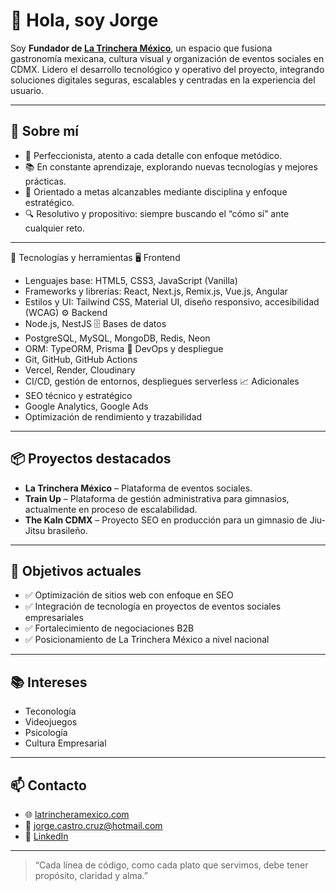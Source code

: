 # 👋 Hola, soy Jorge

Soy **Fundador de [La Trinchera México](https://latrincheramexico.com)**, un espacio que fusiona gastronomía mexicana, cultura visual y organización de eventos sociales en CDMX. Lidero el desarrollo tecnológico y operativo del proyecto, integrando soluciones digitales seguras, escalables y centradas en la experiencia del usuario.

---

## 🧠 Sobre mí

- 🎯 Perfeccionista, atento a cada detalle con enfoque metódico.
- 📚 En constante aprendizaje, explorando nuevas tecnologías y mejores prácticas.
- 🧭 Orientado a metas alcanzables mediante disciplina y enfoque estratégico.
- 🔍 Resolutivo y propositivo: siempre buscando el “cómo sí” ante cualquier reto.


---

🚀 Tecnologías y herramientas
🖥️ Frontend
- Lenguajes base: HTML5, CSS3, JavaScript (Vanilla)
- Frameworks y librerías: React, Next.js, Remix.js, Vue.js, Angular
- Estilos y UI: Tailwind CSS, Material UI, diseño responsivo, accesibilidad (WCAG)
⚙️ Backend
- Node.js, NestJS
🗄️ Bases de datos
- PostgreSQL, MySQL, MongoDB, Redis, Neon
- ORM: TypeORM, Prisma
🔧 DevOps y despliegue
- Git, GitHub, GitHub Actions
- Vercel, Render, Cloudinary
- CI/CD, gestión de entornos, despliegues serverless
📈 Adicionales
- SEO técnico y estratégico
- Google Analytics, Google Ads
- Optimización de rendimiento y trazabilidad


---

## 📦 Proyectos destacados

- **La Trinchera México** – Plataforma de eventos sociales.
- **Train Up** – Plataforma de gestión administrativa para gimnasios, actualmente en proceso de escalabilidad.
- **The Kaln CDMX** – Proyecto SEO en producción para un gimnasio de Jiu-Jitsu brasileño.

---

## 🎯 Objetivos actuales

- ✅ Optimización de sitios web con enfoque en SEO
- ✅ Integración de tecnología en proyectos de eventos sociales empresariales
- ✅ Fortalecimiento de negociaciones B2B
- ✅ Posicionamiento de La Trinchera México a nivel nacional

---

## 📚 Intereses

- Teconología
- Videojuegos
- Psicología
- Cultura Empresarial

---

## 📫 Contacto

- 🌐 [latrincheramexico.com](https://latrincheramexico.com)
- 📧 jorge.castro.cruz@hotmail.com
- 💼 [LinkedIn](https://www.linkedin.com/in/jorge-castro-953267144/)

---

> “Cada línea de código, como cada plato que servimos, debe tener propósito, claridad y alma.”
